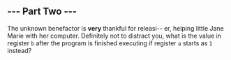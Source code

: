 ## --- Part Two ---

The unknown benefactor is **very** thankful for releasi-- er, helping little Jane Marie with her computer.  Definitely not to distract you, what is the value in register ``b`` after the program is finished executing if register ``a`` starts as ``1`` instead?


